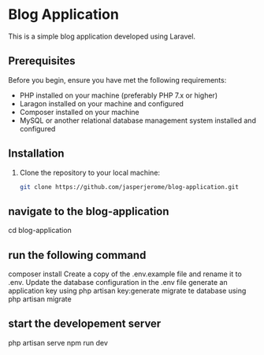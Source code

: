 # Blog Application

This is a simple blog application developed using Laravel.

## Prerequisites

Before you begin, ensure you have met the following requirements:
- PHP installed on your machine (preferably PHP 7.x or higher)
- Laragon installed on your machine and configured
- Composer installed on your machine
- MySQL or another relational database management system installed and configured

## Installation

1. Clone the repository to your local machine:
   ```sh
   git clone https://github.com/jasperjerome/blog-application.git

## navigate to the blog-application

cd blog-application

## run the following command

composer install
Create a copy of the .env.example file and rename it to .env. Update the database configuration in the .env file
generate an application key using php artisan key:generate
migrate te database using php artisan migrate

## start the developement server

php artisan serve
npm run dev
